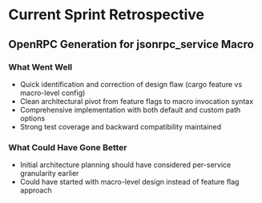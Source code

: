 # Current Sprint Retrospective

## OpenRPC Generation for jsonrpc_service Macro

### What Went Well
- Quick identification and correction of design flaw (cargo feature vs macro-level config)
- Clean architectural pivot from feature flags to macro invocation syntax
- Comprehensive implementation with both default and custom path options
- Strong test coverage and backward compatibility maintained

### What Could Have Gone Better  
- Initial architecture planning should have considered per-service granularity earlier
- Could have started with macro-level design instead of feature flag approach